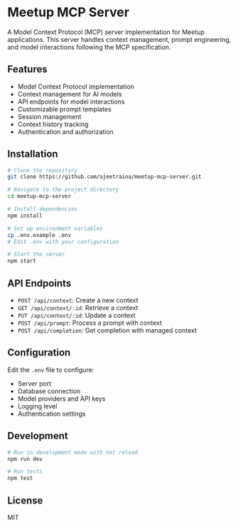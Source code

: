 # Meetup MCP Server

A Model Context Protocol (MCP) server implementation for Meetup applications. This server handles context management, prompt engineering, and model interactions following the MCP specification.

## Features

- Model Context Protocol implementation
- Context management for AI models
- API endpoints for model interactions
- Customizable prompt templates
- Session management
- Context history tracking
- Authentication and authorization

## Installation

```bash
# Clone the repository
git clone https://github.com/ajeetraina/meetup-mcp-server.git

# Navigate to the project directory
cd meetup-mcp-server

# Install dependencies
npm install

# Set up environment variables
cp .env.example .env
# Edit .env with your configuration

# Start the server
npm start
```

## API Endpoints

- `POST /api/context`: Create a new context
- `GET /api/context/:id`: Retrieve a context
- `PUT /api/context/:id`: Update a context
- `POST /api/prompt`: Process a prompt with context
- `POST /api/completion`: Get completion with managed context

## Configuration

Edit the `.env` file to configure:

- Server port
- Database connection
- Model providers and API keys
- Logging level
- Authentication settings

## Development

```bash
# Run in development mode with hot reload
npm run dev

# Run tests
npm test
```

## License

MIT
